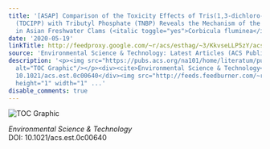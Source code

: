 ```yaml
---
title: '[ASAP] Comparison of the Toxicity Effects of Tris(1,3-dichloro-2-propyl)phosphate
  (TDCIPP) with Tributyl Phosphate (TNBP) Reveals the Mechanism of the Apoptosis Pathway
  in Asian Freshwater Clams (<italic toggle="yes">Corbicula fluminea</italic>)'
date: '2020-05-19'
linkTitle: http://feedproxy.google.com/~r/acs/esthag/~3/KkvseLLP5zY/acs.est.0c00640
source: 'Environmental Science & Technology: Latest Articles (ACS Publications)'
description: '<p><img src="https://pubs.acs.org/na101/home/literatum/publisher/achs/journals/content/esthag/0/esthag.ahead-of-print/acs.est.0c00640/20200519/images/medium/es0c00640_0006.gif"
  alt="TOC Graphic"/></p><div><cite>Environmental Science & Technology</cite></div><div>DOI:
  10.1021/acs.est.0c00640</div><img src="http://feeds.feedburner.com/~r/acs/esthag/~4/KkvseLLP5zY"
  height="1" width="1" ...'
disable_comments: true
---
```

<p><img src="https://pubs.acs.org/na101/home/literatum/publisher/achs/journals/content/esthag/0/esthag.ahead-of-print/acs.est.0c00640/20200519/images/medium/es0c00640_0006.gif" alt="TOC Graphic"/></p><div><cite>Environmental Science & Technology</cite></div><div>DOI: 10.1021/acs.est.0c00640</div><img src="http://feeds.feedburner.com/~r/acs/esthag/~4/KkvseLLP5zY" height="1" width="1" ...